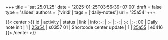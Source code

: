 +++
title = 'sat 25.01.25'
date = '2025-01-25T03:56:39+07:00'
draft = false
type = 'slides'
authors = ['viridi']
tags = ['daily-notes']
url = '25a54'
+++

{{< center >}}
id | activity | status | link | info
:-: | :- | :-: | :-: | :-:
00 | Daily note init         | 1 | [25a54](/rusn/25a54) | s0357
01 | Shortcode center update | 1 | [25a55](/rusn/25a55) | e0416
{{< /center >}}
